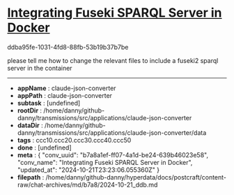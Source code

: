 # [Integrating Fuseki SPARQL Server in Docker](https://claude.ai/chat/b7a8a1ef-ff07-4a1d-be24-639b46023e58)

ddba95fe-1031-4fd8-88fb-53b19b37b7be

please tell me how to change the relevant files to include a fuseki2 sparql server in the container

---

* **appName** : claude-json-converter
* **appPath** : claude-json-converter
* **subtask** : [undefined]
* **rootDir** : /home/danny/github-danny/transmissions/src/applications/claude-json-converter
* **dataDir** : /home/danny/github-danny/transmissions/src/applications/claude-json-converter/data
* **tags** : ccc10.ccc20.ccc30.ccc40.ccc50
* **done** : [undefined]
* **meta** : {
  "conv_uuid": "b7a8a1ef-ff07-4a1d-be24-639b46023e58",
  "conv_name": "Integrating Fuseki SPARQL Server in Docker",
  "updated_at": "2024-10-21T23:23:06.055360Z"
}
* **filepath** : /home/danny/github-danny/hyperdata/docs/postcraft/content-raw/chat-archives/md/b7a8/2024-10-21_ddb.md